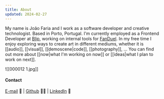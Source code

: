 ```yaml
---
title: About
updated: 2024-02-27
---
```


My name is João Faria and I work as a software developer and creative technologist.
Based in Porto, Portugal. 
I'm currently employed as a Frontend Developer at [Blip](https://www.blip.pt/), working on internal tools for [FanDuel](https://fanduel.com).
In my free time I enjoy exploring ways to create art in different mediums, whether it is [[audio]], [[visual]], [[demoscene|code]], [[photography]], ...
You can find out more about [[now|what I'm working on now]] or [[ideas|what I plan to work on next]].

![[000012 1.jpg]]
#### Contact
[E-mail](mailto://joaormfaria@gmail.com)  📧  | [Github](https://www.github.com/anticore) 👩‍💻 | [LinkedIn](https://linkedin.com/in/joao-rm-faria) 💼
